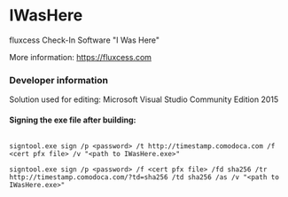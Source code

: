 # IWasHere
fluxcess Check-In Software "I Was Here"

More information: https://fluxcess.com


### Developer information

Solution used for editing: Microsoft Visual Studio Community Edition 2015

#### Signing the exe file after building:

~~~

signtool.exe sign /p <password> /t http://timestamp.comodoca.com /f <cert pfx file> /v "<path to IWasHere.exe>"

signtool.exe sign /p <password> /f <cert pfx file> /fd sha256 /tr http://timestamp.comodoca.com/?td=sha256 /td sha256 /as /v "<path to IWasHere.exe>"

~~~